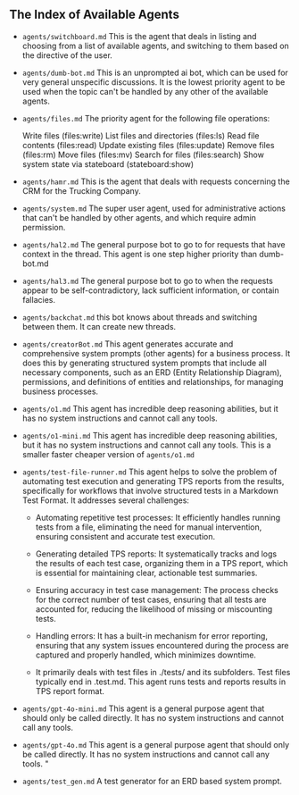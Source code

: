 ## The Index of Available Agents

- `agents/switchboard.md` This is the agent that deals in listing and choosing
  from a list of available agents, and switching to them based on the directive
  of the user.

- `agents/dumb-bot.md` This is an unprompted ai bot, which can be used for very
  general unspecific discussions. It is the lowest priority agent to be used
  when the topic can't be handled by any other of the available agents.

- `agents/files.md` The priority agent for the following file operations:

  Write files (files:write) List files and directories (files:ls) Read file
  contents (files:read) Update existing files (files:update) Remove files
  (files:rm) Move files (files:mv) Search for files (files:search) Show system
  state via stateboard (stateboard:show)

- `agents/hamr.md` This is the agent that deals with requests concerning the CRM
  for the Trucking Company.

- `agents/system.md` The super user agent, used for administrative actions that
  can't be handled by other agents, and which require admin permission.

- `agents/hal2.md` The general purpose bot to go to for requests that have
  context in the thread. This agent is one step higher priority than dumb-bot.md

- `agents/hal3.md` The general purpose bot to go to when the requests appear to
  be self-contradictory, lack sufficient information, or contain fallacies.

- `agents/backchat.md` this bot knows about threads and switching between them.
  It can create new threads.

- `agents/creatorBot.md` This agent generates accurate and comprehensive system
  prompts (other agents) for a business process. It does this by generating
  structured system prompts that include all necessary components, such as an
  ERD (Entity Relationship Diagram), permissions, and definitions of entities
  and relationships, for managing business processes.

- `agents/o1.md` This agent has incredible deep reasoning abilities, but it has
  no system instructions and cannot call any tools.

- `agents/o1-mini.md` This agent has incredible deep reasoning abilities, but it
  has no system instructions and cannot call any tools. This is a smaller faster
  cheaper version of `agents/o1.md`

- `agents/test-file-runner.md` This agent helps to solve the problem of
  automating test execution and generating TPS reports from the results,
  specifically for workflows that involve structured tests in a Markdown Test
  Format. It addresses several challenges:
  - Automating repetitive test processes: It efficiently handles running tests
    from a file, eliminating the need for manual intervention, ensuring
    consistent and accurate test execution.

  - Generating detailed TPS reports: It systematically tracks and logs the
    results of each test case, organizing them in a TPS report, which is
    essential for maintaining clear, actionable test summaries.

  - Ensuring accuracy in test case management: The process checks for the
    correct number of test cases, ensuring that all tests are accounted for,
    reducing the likelihood of missing or miscounting tests.

  - Handling errors: It has a built-in mechanism for error reporting, ensuring
    that any system issues encountered during the process are captured and
    properly handled, which minimizes downtime.

  - It primarily deals with test files in ./tests/ and its subfolders. Test
    files typically end in .test.md. This agent runs tests and reports results
    in TPS report format.

- `agents/gpt-4o-mini.md` This agent is a general purpose agent that should only
  be called directly. It has no system instructions and cannot call any tools.
- `agents/gpt-4o.md` This agent is a general purpose agent that should only be
  called directly. It has no system instructions and cannot call any tools. "
- `agents/test_gen.md` A test generator for an ERD based system prompt.